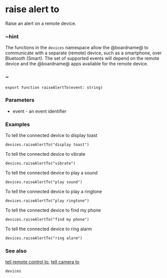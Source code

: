 # raise alert to

Raise an alert on a remote device.

### ~hint

The functions in the ``devices`` namespace allow the @boardname@ to communicate with a separate (remote) device, 
such as a smartphone, over Bluetooth (Smart).
The set of supported events will depend on the remote device and the @boardname@ apps available for the remote device.

### ~


```sig
export function raiseAlertTo(event: string)
```

### Parameters

* event - an event identifier

### Examples

To tell the connected device to display toast

```blocks
devices.raiseAlertTo("display toast")
```

To tell the connected device to vibrate

```blocks
devices.raiseAlertTo("vibrate")
```

To tell the connected device to play a sound

```blocks
devices.raiseAlertTo("play sound")
```

To tell the connected device to play a ringtone

```blocks
devices.raiseAlertTo("play ringtone")
```

To tell the connected device to find my phone

```blocks
devices.raiseAlertTo("find my phone")
```

To tell the connected device to ring alarm

```blocks
devices.raiseAlertTo("ring alarm")
```

### See also

[tell remote control to](/reference/devices/tell-remote-control-to), [tell camera to](/reference/devices/tell-camera-to)

```package
devices
```